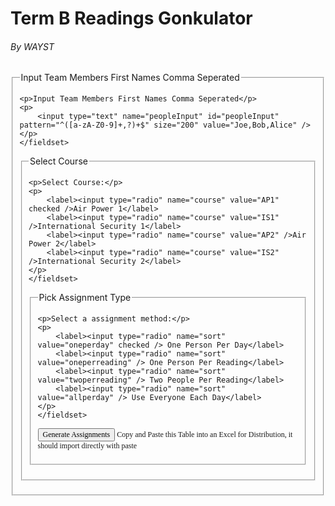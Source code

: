<html>

<head>
  <meta charset="utf-8">
  <title>Term B Reading Gonkulator</title>
  <style>
    th,
    td,
    p,
    input {
      font: 12px Verdana;
    }

    table,
    th,
    td {
      border: solid 1px #DDD;
      border-collapse: collapse;
      padding: 2px 3px;
      text-align: left;
    }

    th {
      font-weight: bold;
    }
  </style>
  <script type="text/javascript" src="https://efillman.github.io/AssignReadings/AP1Data.js"></script>
  <script type="text/javascript" src="https://efillman.github.io/AssignReadings/IS1Data.js"></script>
  <script type="text/javascript" src="https://efillman.github.io/AssignReadings/AP2Data.js"></script>
  <script type="text/javascript" src="https://efillman.github.io/AssignReadings/IS2Data.js"></script>  
  <script type="text/javascript" src="https://efillman.github.io/AssignReadings/AssignReadings.js"></script>

</head>

<body>
  <h1>Term B Readings Gonkulator</h1>
  <h6>By WAYST</h6>
  <p></p>
  <form action="#" method="post" class="peopleForm" id="peopleForm">
    <fieldset>
        <legend>Input Team Members First Names Comma Seperated</legend>

    <p>Input Team Members First Names Comma Seperated</p>
    <p>
        <input type="text" name="peopleInput" id="peopleInput" pattern="^([a-zA-Z0-9]+,?)+$" size="200" value="Joe,Bob,Alice" />
    </p>
    </fieldset>
</form>
<p></p>

  <form action="#" method="post" class="courseForm" id="courseForm">
    <fieldset>
        <legend>Select Course</legend>

    <p>Select Course:</p>
    <p>
        <label><input type="radio" name="course" value="AP1" checked />Air Power 1</label>
        <label><input type="radio" name="course" value="IS1" />International Security 1</label>
        <label><input type="radio" name="course" value="AP2" />Air Power 2</label>
        <label><input type="radio" name="course" value="IS2" />International Security 2</label>
    </p>
    </fieldset>
</form>
<p></p>
  <form action="#" method="post" class="sortForm" id="sortForm">
    <fieldset>
        <legend>Pick Assignment Type</legend>

    <p>Select a assignment method:</p>
    <p>
        <label><input type="radio" name="sort" value="oneperday" checked /> One Person Per Day</label>
        <label><input type="radio" name="sort" value="oneperreading" /> One Person Per Reading</label>
        <label><input type="radio" name="sort" value="twoperreading" /> Two People Per Reading</label>
        <label><input type="radio" name="sort" value="allperday" /> Use Everyone Each Day</label>
    </p>
    </fieldset>
</form>
<p></p>
  <p><input type="button" onclick="GenerateAssignments()" value="Generate Assignments" /> Copy and Paste this Table into an Excel for Distribution, it should import directly with paste</p>
  <p id="showData"></p>
</body>

<script>
  //test main
  function GenerateAssignments() {
    var courseTitle = "";
    var courseDays = "";
    var courseReadings = "";
    var coursePeople = "";
    var courseSelection = getRadioVal( document.getElementById('courseForm'), 'course' );
    var peopleInput = parseCommaInput( document.getElementById('peopleInput'));





    if (courseSelection === "AP1") {
      courseTitle = "Air Power 1";
      courseDays = AP1CourseDaysJSON;
      //coursePeople = peopleJSON;
      courseReadings = AP1ReadingsJSON;
    }

    if (courseSelection === "IS1") {
      courseTitle = "International Security 1";
      courseDays = IS1CourseDaysJSON;
      //coursePeople = peopleJSON;
      courseReadings = IS1ReadingsJSON;
    }

    if (courseSelection === "AP2") {
      courseTitle = "Air Power 2";
      courseDays = AP2CourseDaysJSON;
      //coursePeople = peopleJSON;
      courseReadings = AP2ReadingsJSON;
    }

    if (courseSelection === "IS2") {
      courseTitle = "International Security 2";
      courseDays = IS2CourseDaysJSON;
      //coursePeople = peopleJSON;
      courseReadings = IS2ReadingsJSON;
    }

    const course1 = new Course(courseTitle);
    course1.loadCourseDays(JSON.stringify(courseDays));
    //course1.loadCoursePeople(JSON.stringify(coursePeople));
    course1.loadCoursePeopleInput(peopleInput);
    course1.loadCourseReadings(JSON.stringify(courseReadings));
    course1.sortReadings();

    var sortSelection = getRadioVal( document.getElementById('sortForm'), 'sort' );

    var random = false;
    var twoper = false;

    if (sortSelection === "oneperday") {
      course1.sortPeopleOnePerDay();
    }
    if (sortSelection === "oneperreading") {
      course1.sortPeopleOnePerReading();
    }
    if (sortSelection === "twoperreading") {
      course1.sortPeopleTwoPerReading();
      twoper = true;
    }
    if (sortSelection === "allperday") {
      course1.sortPeopleAllPerDay();
      random = true;
    }

    course1.assignReadings(random, twoper);
    course1.printTable();
  }
</script>

</html>
